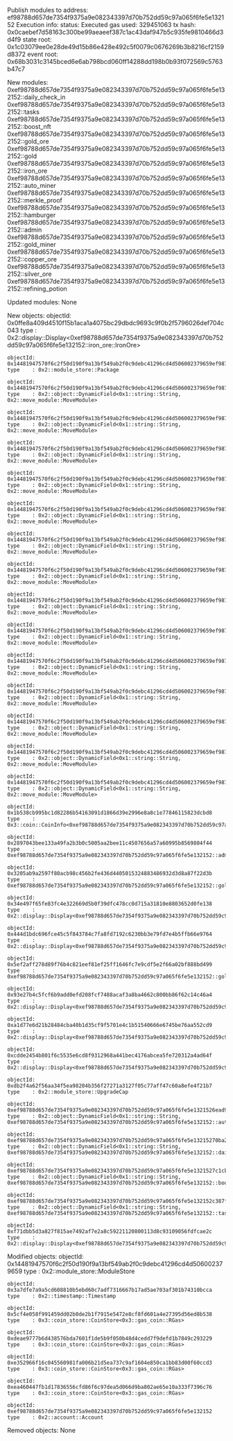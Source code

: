 Publish modules to address: ef98788d657de7354f9375a9e082343397d70b752dd59c97a065f6fe5e132152
Execution info:
status: Executed
gas used: 329451063
tx hash: 0x0caebef7d58163c300be99aeaeef387c1ac43daf947b5c935fe9810466d3d4f9
state root: 0x1c03079ee0e28de49d15b86e428e492c5f0079c0676269b3b8216cf2159d8372
event root: 0x68b3031c3145bced6e6ab798bcd060ff14288dd198b0b93f072569c5763b47c7

New modules:
0xef98788d657de7354f9375a9e082343397d70b752dd59c97a065f6fe5e132152::daily_check_in
0xef98788d657de7354f9375a9e082343397d70b752dd59c97a065f6fe5e132152::tasks
0xef98788d657de7354f9375a9e082343397d70b752dd59c97a065f6fe5e132152::boost_nft
0xef98788d657de7354f9375a9e082343397d70b752dd59c97a065f6fe5e132152::gold_ore
0xef98788d657de7354f9375a9e082343397d70b752dd59c97a065f6fe5e132152::gold
0xef98788d657de7354f9375a9e082343397d70b752dd59c97a065f6fe5e132152::iron_ore
0xef98788d657de7354f9375a9e082343397d70b752dd59c97a065f6fe5e132152::auto_miner
0xef98788d657de7354f9375a9e082343397d70b752dd59c97a065f6fe5e132152::merkle_proof
0xef98788d657de7354f9375a9e082343397d70b752dd59c97a065f6fe5e132152::hamburger
0xef98788d657de7354f9375a9e082343397d70b752dd59c97a065f6fe5e132152::admin
0xef98788d657de7354f9375a9e082343397d70b752dd59c97a065f6fe5e132152::gold_miner
0xef98788d657de7354f9375a9e082343397d70b752dd59c97a065f6fe5e132152::copper_ore
0xef98788d657de7354f9375a9e082343397d70b752dd59c97a065f6fe5e132152::silver_ore
0xef98788d657de7354f9375a9e082343397d70b752dd59c97a065f6fe5e132152::refining_potion

Updated modules:
None

New objects:
objectId: 0x0ffe8a409d4510f15b1aca1a4075bc29dbdc9693c9f0b2f5796026def704c043
type    : 0x2::display::Display<0xef98788d657de7354f9375a9e082343397d70b752dd59c97a065f6fe5e132152::iron_ore::IronOre>

    objectId: 0x14481947570f6c2f50d190f9a13bf549ab2f0c9debc41296cd4d506002379659ef98788d657de7354f9375a9e082343397d70b752dd59c97a065f6fe5e132152
    type    : 0x2::module_store::Package

    objectId: 0x14481947570f6c2f50d190f9a13bf549ab2f0c9debc41296cd4d506002379659ef98788d657de7354f9375a9e082343397d70b752dd59c97a065f6fe5e13215203fe4a52439ab4aa95e0624bee4a39f089f12f1145bdbb888cc3e534e34aef2e
    type    : 0x2::object::DynamicField<0x1::string::String, 0x2::move_module::MoveModule>

    objectId: 0x14481947570f6c2f50d190f9a13bf549ab2f0c9debc41296cd4d506002379659ef98788d657de7354f9375a9e082343397d70b752dd59c97a065f6fe5e132152123b537e15308939e12af98886963b679e33ff44cd9c04bf49357995d9d19929
    type    : 0x2::object::DynamicField<0x1::string::String, 0x2::move_module::MoveModule>

    objectId: 0x14481947570f6c2f50d190f9a13bf549ab2f0c9debc41296cd4d506002379659ef98788d657de7354f9375a9e082343397d70b752dd59c97a065f6fe5e1321522e567e6648a8d96ee33801dcb53e61584db0351ba1b546b8fe0e3a4f83f0d98a
    type    : 0x2::object::DynamicField<0x1::string::String, 0x2::move_module::MoveModule>

    objectId: 0x14481947570f6c2f50d190f9a13bf549ab2f0c9debc41296cd4d506002379659ef98788d657de7354f9375a9e082343397d70b752dd59c97a065f6fe5e13215249a5b878f29b99749bf759f81b7a7264ce696d75c5ad2001be4c6ebae2adce6b
    type    : 0x2::object::DynamicField<0x1::string::String, 0x2::move_module::MoveModule>

    objectId: 0x14481947570f6c2f50d190f9a13bf549ab2f0c9debc41296cd4d506002379659ef98788d657de7354f9375a9e082343397d70b752dd59c97a065f6fe5e13215255703786b429ce983f558ef1fc470b3832ec9da8f448dbb73d0ee5517a950fc2
    type    : 0x2::object::DynamicField<0x1::string::String, 0x2::move_module::MoveModule>

    objectId: 0x14481947570f6c2f50d190f9a13bf549ab2f0c9debc41296cd4d506002379659ef98788d657de7354f9375a9e082343397d70b752dd59c97a065f6fe5e1321525bd671dd3585043cd945ae1ec4747e25fa09f4a684e344a862a4f18398369d6d
    type    : 0x2::object::DynamicField<0x1::string::String, 0x2::move_module::MoveModule>

    objectId: 0x14481947570f6c2f50d190f9a13bf549ab2f0c9debc41296cd4d506002379659ef98788d657de7354f9375a9e082343397d70b752dd59c97a065f6fe5e13215263b8bb12f89809752daf8a098f1adde4441cf4a1952160cc5b1b33f5653312bd
    type    : 0x2::object::DynamicField<0x1::string::String, 0x2::move_module::MoveModule>

    objectId: 0x14481947570f6c2f50d190f9a13bf549ab2f0c9debc41296cd4d506002379659ef98788d657de7354f9375a9e082343397d70b752dd59c97a065f6fe5e132152652a05b2c92b177e063037b713855120d258964b3cd78d95c855f911cbb060b1
    type    : 0x2::object::DynamicField<0x1::string::String, 0x2::move_module::MoveModule>

    objectId: 0x14481947570f6c2f50d190f9a13bf549ab2f0c9debc41296cd4d506002379659ef98788d657de7354f9375a9e082343397d70b752dd59c97a065f6fe5e1321526bdf740a4fd552fd72846621359ca673aa94e6ef0f998ea70296e23ec3401d18
    type    : 0x2::object::DynamicField<0x1::string::String, 0x2::move_module::MoveModule>

    objectId: 0x14481947570f6c2f50d190f9a13bf549ab2f0c9debc41296cd4d506002379659ef98788d657de7354f9375a9e082343397d70b752dd59c97a065f6fe5e13215287e0280946ed7e635fc109680d878aee9b943df5c42fd852dbbce13c0762aec1
    type    : 0x2::object::DynamicField<0x1::string::String, 0x2::move_module::MoveModule>

    objectId: 0x14481947570f6c2f50d190f9a13bf549ab2f0c9debc41296cd4d506002379659ef98788d657de7354f9375a9e082343397d70b752dd59c97a065f6fe5e13215288d4765ae51e3a37540b1711d82dc36c8d8bd3f045bda6d500a6962e0d1b620a
    type    : 0x2::object::DynamicField<0x1::string::String, 0x2::move_module::MoveModule>

    objectId: 0x14481947570f6c2f50d190f9a13bf549ab2f0c9debc41296cd4d506002379659ef98788d657de7354f9375a9e082343397d70b752dd59c97a065f6fe5e13215292b45387e9bb090743e556c306c3827e2395acaa238bebd52c8d3df5d2c33263
    type    : 0x2::object::DynamicField<0x1::string::String, 0x2::move_module::MoveModule>

    objectId: 0x14481947570f6c2f50d190f9a13bf549ab2f0c9debc41296cd4d506002379659ef98788d657de7354f9375a9e082343397d70b752dd59c97a065f6fe5e132152a4fba8e587c4821e41e53998017785267ec06e74de659184cbc94db0b64bed68
    type    : 0x2::object::DynamicField<0x1::string::String, 0x2::move_module::MoveModule>

    objectId: 0x14481947570f6c2f50d190f9a13bf549ab2f0c9debc41296cd4d506002379659ef98788d657de7354f9375a9e082343397d70b752dd59c97a065f6fe5e132152e1c8d1019f8c312c6b67f496b8d39044cef336599ab8f4dec2c30a6cc1c80d19
    type    : 0x2::object::DynamicField<0x1::string::String, 0x2::move_module::MoveModule>

    objectId: 0x1b538cb995bc1d82286b54163091d1866d39e2996e8a8c1e77846115823dcbd8
    type    : 0x3::coin::CoinInfo<0xef98788d657de7354f9375a9e082343397d70b752dd59c97a065f6fe5e132152::gold::Gold>

    objectId: 0x2897043bee133a49fa2b3b0c5005aa2bee11c4507656a57a60995b8569804f44
    type    : 0xef98788d657de7354f9375a9e082343397d70b752dd59c97a065f6fe5e132152::admin::AdminCap

    objectId: 0x3205ab9a2597f80acb98c456b2fe436d4405015324883486932d3d8a87f22d3b
    type    : 0xef98788d657de7354f9375a9e082343397d70b752dd59c97a065f6fe5e132152::gold::Treasury

    objectId: 0x34e497f65fe83fc4e322669d5b0f39dfc478cc0d715a31810e8803652d0fe138
    type    : 0x2::display::Display<0xef98788d657de7354f9375a9e082343397d70b752dd59c97a065f6fe5e132152::copper_ore::CopperOre>

    objectId: 0x444d1bdc696fce45c5f843784c7fa8fd7192c6230bb3e79fd7e4b5ffb66e9764
    type    : 0x2::display::Display<0xef98788d657de7354f9375a9e082343397d70b752dd59c97a065f6fe5e132152::gold_ore::GoldOre>

    objectId: 0x5ef2aff278d89f76b4c821eef81ef25ff1646fc7e9cdf5e2f66a02bf888bd499
    type    : 0xef98788d657de7354f9375a9e082343397d70b752dd59c97a065f6fe5e132152::gold_miner::GoldMiner

    objectId: 0x93e27b4c5fcf6b9add0efd208fcf7488acaf3a8ba4662c800bb86f62c14c46a4
    type    : 0x2::display::Display<0xef98788d657de7354f9375a9e082343397d70b752dd59c97a065f6fe5e132152::hamburger::Hamburger>

    objectId: 0xa1d77e6d21b28484cba40b1d35cf9f5701e4c1b51540666e6745be76aa552cd9
    type    : 0x2::display::Display<0xef98788d657de7354f9375a9e082343397d70b752dd59c97a065f6fe5e132152::refining_potion::RefiningPotion>

    objectId: 0xcdde2454b801f6c5535e6cd8f9312968a441bec4176abcea5fe720312a4ad64f
    type    : 0x2::display::Display<0xef98788d657de7354f9375a9e082343397d70b752dd59c97a065f6fe5e132152::boost_nft::BoostNFT>

    objectId: 0xdb2f4a62f56aa34f5ea98204b356f27271a3127f05c77aff47c60a8efe4f21b7
    type    : 0x2::module_store::UpgradeCap

    objectId: 0xef98788d657de7354f9375a9e082343397d70b752dd59c97a065f6fe5e1321526ead95ebad5c6c485c7330ae36f533a475c6b3f9688846a9eca1c386f3a73384
    type    : 0x2::object::DynamicField<0x1::string::String, 0xef98788d657de7354f9375a9e082343397d70b752dd59c97a065f6fe5e132152::auto_miner::Config>

    objectId: 0xef98788d657de7354f9375a9e082343397d70b752dd59c97a065f6fe5e13215270ba2163ef44b194acdf935696429be2e9d6a9ec094703ae9775aab97b98e3d0
    type    : 0x2::object::DynamicField<0x1::string::String, 0xef98788d657de7354f9375a9e082343397d70b752dd59c97a065f6fe5e132152::daily_check_in::Config>

    objectId: 0xef98788d657de7354f9375a9e082343397d70b752dd59c97a065f6fe5e1321527c1cb87b44a47e5981a552efed16891cabc80c1cb857f7fbcbec1ce3c295dd95
    type    : 0x2::object::DynamicField<0x1::string::String, 0xef98788d657de7354f9375a9e082343397d70b752dd59c97a065f6fe5e132152::boost_nft::Config>

    objectId: 0xef98788d657de7354f9375a9e082343397d70b752dd59c97a065f6fe5e132152c387f420610dfb45fdd6b240e1cb5f261d15a62dc49e019d460bcc87daf9e998
    type    : 0x2::object::DynamicField<0x1::string::String, 0xef98788d657de7354f9375a9e082343397d70b752dd59c97a065f6fe5e132152::tasks::Config>

    objectId: 0xf71dbb5d3a827f815ae7492af7e2a8c59221120800113d8c93109056fdfcae2c
    type    : 0x2::display::Display<0xef98788d657de7354f9375a9e082343397d70b752dd59c97a065f6fe5e132152::silver_ore::SilverOre>

Modified objects:
objectId: 0x14481947570f6c2f50d190f9a13bf549ab2f0c9debc41296cd4d506002379659
type    : 0x2::module_store::ModuleStore

    objectId: 0x3a7dfe7a9a5cd608810b5ebd60c7adf7316667b17ad5ae703af301b74310bcca
    type    : 0x2::timestamp::Timestamp

    objectId: 0x5cf4e058f991459dd02b0de2b1f7915e5472e8cf8fd601a4e27395d56ed8b538
    type    : 0x3::coin_store::CoinStore<0x3::gas_coin::RGas>

    objectId: 0xdeae9777b6d438576bda7601f1de5b9f050b48d4cedd7f9defd1b7849c293229
    type    : 0x3::coin_store::CoinStore<0x3::gas_coin::RGas>

    objectId: 0xe352966f16c045560981fa006b21d5ea737c9af1604e850ca1bb83d00f60ccd3
    type    : 0x3::coin_store::CoinStore<0x3::gas_coin::RGas>

    objectId: 0xea460447fb1d17836556cfd86f6c97dea5d066d9ba802ae65e10a333f7396c76
    type    : 0x3::coin_store::CoinStore<0x3::gas_coin::RGas>

    objectId: 0xef98788d657de7354f9375a9e082343397d70b752dd59c97a065f6fe5e132152
    type    : 0x2::account::Account

Removed objects:
None
